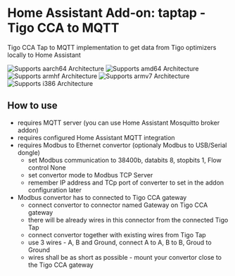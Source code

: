 # Home Assistant Add-on: taptap - Tigo CCA to MQTT

Tigo CCA Tap to MQTT implementation to get data from Tigo optimizers locally to Home Assistant

![Supports aarch64 Architecture][aarch64-shield]
![Supports amd64 Architecture][amd64-shield]
![Supports armhf Architecture][armhf-shield]
![Supports armv7 Architecture][armv7-shield]
![Supports i386 Architecture][i386-shield]

[aarch64-shield]: https://img.shields.io/badge/aarch64-yes-green.svg
[amd64-shield]: https://img.shields.io/badge/amd64-yes-green.svg
[armhf-shield]: https://img.shields.io/badge/armhf-yes-green.svg
[armv7-shield]: https://img.shields.io/badge/armv7-yes-green.svg
[i386-shield]: https://img.shields.io/badge/i386-yes-green.svg


## How to use

- requires MQTT server (you can use Home Assistant Mosquitto broker addon)
- requires configured Home Assistant MQTT integration
- requires Modbus to Ethernet convertor (optionaly Modbus to USB/Serial dongle)
    - set Modbus communication to 38400b, databits 8, stopbits 1, Flow control None
    - set convertor mode to Modbus TCP Server
    - remember IP address and TCp port of converter to set in the addon configuration later
- Modbus convertor has to connected to Tigo CCA gateway
  - connect convertor to connector named Gateway on Tigo CCA gateway
  - there will be already wires in this connector from the connected Tigo Tap
  - connect convertor together with existing wires from Tigo Tap
  - use 3 wires - A, B and Ground, connect A to A, B to B, Groud to Ground
  - wires shall be as short as possible - mount your convertor close to the Tigo CCA gateway